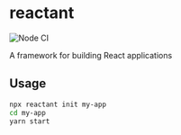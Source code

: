 # reactant

![Node CI](https://github.com/unadlib/reactant/workflows/Node%20CI/badge.svg)

A framework for building React applications

## Usage

```sh
npx reactant init my-app
cd my-app
yarn start
```
